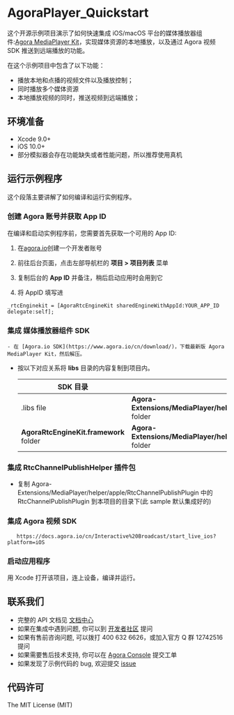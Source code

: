 # AgoraPlayer_Quickstart


这个开源示例项目演示了如何快速集成 iOS/macOS 平台的媒体播放器组件:[Agora MediaPlayer Kit](https://download.agora.io/sdk/release/Agora_Media_Player_for_iOS_rel.v1.1.0.8352_20200228_2230.zip?_ga=2.104458880.1681401152.1583073151-1045091424.1511772004)，实现媒体资源的本地播放，以及通过 Agora 视频 SDK 推送到远端播放的功能。

在这个示例项目中包含了以下功能：

- 播放本地和点播的视频文件以及播放控制；
- 同时播放多个媒体资源
- 本地播放视频的同时，推送视频到远端播放；

## 环境准备

- Xcode 9.0+
- iOS 10.0+
- 部分模拟器会存在功能缺失或者性能问题，所以推荐使用真机

## 运行示例程序

这个段落主要讲解了如何编译和运行实例程序。

### 创建 Agora 账号并获取 App ID

在编译和启动实例程序前，您需要首先获取一个可用的 App ID:
1. 在[agora.io](https://console.agora.io/signin/)创建一个开发者账号
2. 前往后台页面，点击左部导航栏的 **项目 > 项目列表** 菜单
3. 复制后台的 **App ID** 并备注，稍后启动应用时会用到它


5. 将 AppID 填写进 
  ```
 _rtcEnginekit = [AgoraRtcEngineKit sharedEngineWithAppId:YOUR_APP_ID delegate:self];

  ```

### 集成 媒体播放器组件 SDK

    - 在 [Agora.io SDK](https://www.agora.io/cn/download/)，下载最新版 Agora MediaPlayer Kit，然后解压。

  - 按以下对应关系将 **libs** 目录的内容复制到项目内。
                       
      SDK 目录|项目目录
      ---|---
      .libs file|**Agora-Extensions/MediaPlayer/helper/apple/RtcChannelPublishPlugin/ios** folder
      **AgoraRtcEngineKit.framework** folder|**Agora-Extensions/MediaPlayer/helper/apple/RtcChannelPublishPlugin/ios** folder
### 集成 RtcChannelPublishHelper 插件包

  - 复制 Agora-Extensions/MediaPlayer/helper/apple/RtcChannelPublishPlugin 中的 RtcChannelPublishPlugin 到本项目的目录下(此 sample 默认集成好的)

### 集成 Agora 视频 SDK
 ```
    https://docs.agora.io/cn/Interactive%20Broadcast/start_live_ios?platform=iOS
 ```
 
### 启动应用程序

用 Xcode 打开该项目，连上设备，编译并运行。

## 联系我们

- 完整的 API 文档见 [文档中心](https://docs.agora.io/cn/)
- 如果在集成中遇到问题, 你可以到 [开发者社区](https://dev.agora.io/cn/) 提问
- 如果有售前咨询问题, 可以拨打 400 632 6626，或加入官方 Q 群 12742516 提问
- 如果需要售后技术支持, 你可以在 [Agora Console](https://console.agora.io/) 提交工单
- 如果发现了示例代码的 bug, 欢迎提交 [issue](https://github.com/AgoraIO/Agora-Extensions/issues)

## 代码许可

The MIT License (MIT)
